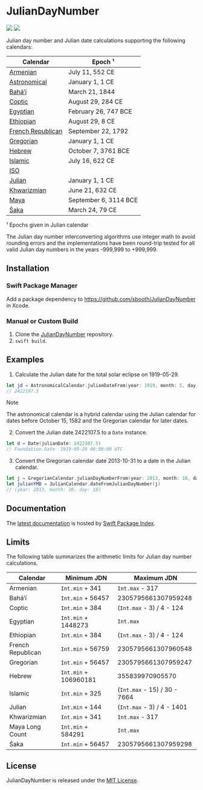 # JulianDayNumber

[![](https://img.shields.io/endpoint?url=https%3A%2F%2Fswiftpackageindex.com%2Fapi%2Fpackages%2Fsbooth%2FJulianDayNumber%2Fbadge%3Ftype%3Dswift-versions)](https://swiftpackageindex.com/sbooth/JulianDayNumber)
[![](https://img.shields.io/endpoint?url=https%3A%2F%2Fswiftpackageindex.com%2Fapi%2Fpackages%2Fsbooth%2FJulianDayNumber%2Fbadge%3Ftype%3Dplatforms)](https://swiftpackageindex.com/sbooth/JulianDayNumber)

Julian day number and Julian date calculations supporting the following calendars:

| Calendar | Epoch ¹ |
| --- | --- |
| [Armenian](https://swiftpackageindex.com/sbooth/juliandaynumber/main/documentation/juliandaynumber/armeniancalendar) | July 11, 552 CE |
| [Astronomical](https://swiftpackageindex.com/sbooth/juliandaynumber/main/documentation/juliandaynumber/astronomicalcalendar) | January 1, 1 CE |
| [Baháʼí](https://swiftpackageindex.com/sbooth/juliandaynumber/main/documentation/juliandaynumber/bahaicalendar) | March 21, 1844 |
| [Coptic](https://swiftpackageindex.com/sbooth/juliandaynumber/main/documentation/juliandaynumber/copticcalendar) | August 29, 284 CE | year. |
| [Egyptian](https://swiftpackageindex.com/sbooth/juliandaynumber/main/documentation/juliandaynumber/egyptiancalendar) | February 26, 747 BCE |
| [Ethiopian](https://swiftpackageindex.com/sbooth/juliandaynumber/main/documentation/juliandaynumber/ethiopiancalendar) | August 29, 8 CE |
| [French Republican](https://swiftpackageindex.com/sbooth/juliandaynumber/main/documentation/juliandaynumber/frenchrepublicancalendar) | September 22, 1792 |
| [Gregorian](https://swiftpackageindex.com/sbooth/juliandaynumber/main/documentation/juliandaynumber/gregoriancalendar) | January 1, 1 CE |
| [Hebrew](https://swiftpackageindex.com/sbooth/juliandaynumber/main/documentation/juliandaynumber/hebrewcalendar) | October 7, 3761 BCE |
| [Islamic](https://swiftpackageindex.com/sbooth/juliandaynumber/main/documentation/juliandaynumber/islamiccalendar) | July 16, 622 CE |
| [ISO](https://swiftpackageindex.com/sbooth/juliandaynumber/main/documentation/juliandaynumber/isocalendar) | |
| [Julian](https://swiftpackageindex.com/sbooth/juliandaynumber/main/documentation/juliandaynumber/juliancalendar) | January 1, 1 CE |
| [Khwarizmian](https://swiftpackageindex.com/sbooth/juliandaynumber/main/documentation/juliandaynumber/khwarizmiancalendar) | June 21, 632 CE |
| [Maya](https://swiftpackageindex.com/sbooth/juliandaynumber/main/documentation/juliandaynumber/mayacalendar) | September 6, 3114 BCE | 
| [Śaka](https://swiftpackageindex.com/sbooth/juliandaynumber/main/documentation/juliandaynumber/sakacalendar) | March 24, 79 CE |

¹ Epochs given in Julian calendar

The Julian day number interconverting algorithms use integer math to avoid rounding errors and the implementations have been round-trip tested for all valid Julian day numbers in the years -999,999 to +999,999.

## Installation

### Swift Package Manager

Add a package dependency to https://github.com/sbooth/JulianDayNumber in Xcode.

### Manual or Custom Build

1. Clone the [JulianDayNumber](https://github.com/sbooth/JulianDayNumber) repository.
2. `swift build`.

## Examples

1. Calculate the Julian date for the total solar eclipse on 1919-05-29.

```swift
let jd = AstronomicalCalendar.julianDateFrom(year: 1919, month: 5, day: 29)
// 2422107.5
```

> [!NOTE]
> The astronomical calendar is a hybrid calendar using the Julian calendar for dates before October 15, 1582 and the Gregorian calendar for later dates.

2. Convert the Julian date 2422107.5 to a `Date` instance.

```swift
let d = Date(julianDate: 2422107.5)
// Foundation.Date	1919-05-29 00:00:00 UTC
```

3. Convert the Gregorian calendar date 2013-10-31 to a date in the Julian calendar.

```swift
let j = GregorianCalendar.julianDayNumberFrom(year: 2013, month: 10, day: 31)
let julianYMD = JulianCalendar.dateFromJulianDayNumber(j)
// (year: 2013, month: 10, day: 18)
```

## Documentation

The [latest documentation](https://swiftpackageindex.com/sbooth/JulianDayNumber/main/documentation/juliandaynumber) is hosted by [Swift Package Index](https://swiftpackageindex.com).

## Limits

The following table summarizes the arithmetic limits for Julian day number calculations.

| Calendar | Minimum JDN | Maximum JDN |
| --- | --- | --- |
| Armenian | `Int.min` + 341 | `Int.max` - 317 |
| Baháʼí | `Int.min` + 56457 | 2305795661307959248 |
| Coptic | `Int.min` + 384 | (`Int.max` - 3) / 4 - 124 |
| Egyptian | `Int.min` + 1448273 | `Int.max` |
| Ethiopian | `Int.min` + 384 | (`Int.max` - 3) / 4 - 124 |
| French Republican | `Int.min` + 56759 | 2305795661307960548 |
| Gregorian | `Int.min` + 56457 | 2305795661307959247 |
| Hebrew | `Int.min` + 106960181 | 355839970905570 |
| Islamic | `Int.min` + 325 | (`Int.max` - 15) / 30 - 7664 |
| Julian | `Int.min` + 144 | (`Int.max` - 3) / 4 - 1401 |
| Khwarizmian | `Int.min` + 341 | `Int.max` - 317 |
| Maya Long Count | `Int.min` + 584291 | `Int.max` |
| Śaka | `Int.min` + 56457 | 2305795661307959298 |

## License

JulianDayNumber is released under the [MIT License](https://github.com/sbooth/JulianDayNumber/blob/main/LICENSE.txt).
